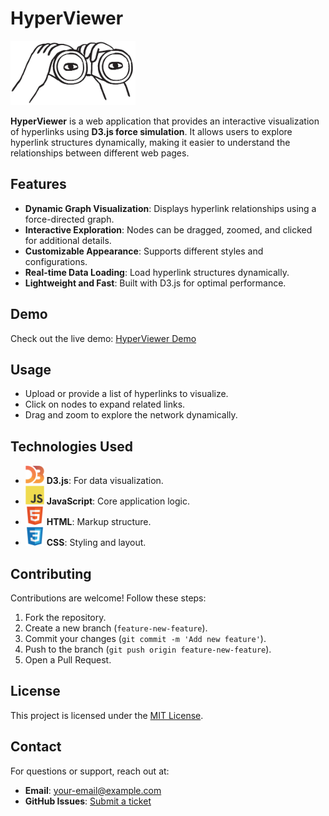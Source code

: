 # HyperViewer
<img src="assets/images/binoculars_logo.png" alt="HyperViewer Logo" width="200" />

**HyperViewer** is a web application that provides an interactive visualization of hyperlinks using **D3.js force simulation**. It allows users to explore hyperlink structures dynamically, making it easier to understand the relationships between different web pages.

## Features

- **Dynamic Graph Visualization**: Displays hyperlink relationships using a force-directed graph.
- **Interactive Exploration**: Nodes can be dragged, zoomed, and clicked for additional details.
- **Customizable Appearance**: Supports different styles and configurations.
- **Real-time Data Loading**: Load hyperlink structures dynamically.
- **Lightweight and Fast**: Built with D3.js for optimal performance.

## Demo

Check out the live demo: [HyperViewer Demo](https://www.fspezzano.it/hyperViewer)

## Usage

- Upload or provide a list of hyperlinks to visualize.
- Click on nodes to expand related links.
- Drag and zoom to explore the network dynamically.

## Technologies Used

- <img src="https://raw.githubusercontent.com/devicons/devicon/master/icons/d3js/d3js-original.svg" alt="D3.js" width="30" /> **D3.js**: For data visualization.
- <img src="https://raw.githubusercontent.com/devicons/devicon/master/icons/javascript/javascript-original.svg" alt="JavaScript" width="30" /> **JavaScript**: Core application logic.
- <img src="https://raw.githubusercontent.com/devicons/devicon/master/icons/html5/html5-original.svg" alt="HTML" width="30" /> **HTML**: Markup structure.
- <img src="https://raw.githubusercontent.com/devicons/devicon/master/icons/css3/css3-original.svg" alt="CSS" width="30" /> **CSS**: Styling and layout.

## Contributing

Contributions are welcome! Follow these steps:
1. Fork the repository.
2. Create a new branch (`feature-new-feature`).
3. Commit your changes (`git commit -m 'Add new feature'`).
4. Push to the branch (`git push origin feature-new-feature`).
5. Open a Pull Request.

## License

This project is licensed under the [MIT License](LICENSE).

## Contact

For questions or support, reach out at:
- **Email**: your-email@example.com
- **GitHub Issues**: [Submit a ticket](https://github.com/your-username/hyperViewer/issues)
